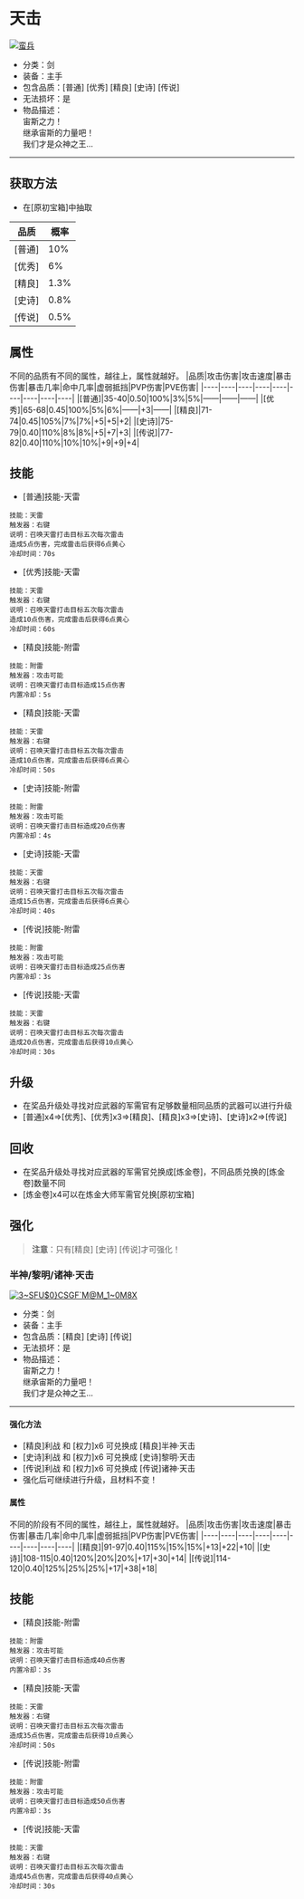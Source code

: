 # 天击
<a href="https://imgbb.com/"><img src="https://i.ibb.co/hssBKYY/image.png" alt="蛮兵" border="0"></a>
* 分类：剑
* 装备：主手
* 包含品质：[普通] [优秀] [精良] [史诗] [传说]
* 无法损坏：是
* 物品描述：<br/>宙斯之力！<br/>继承宙斯的力量吧！<br/>我们才是众神之王...
---
## 获取方法
* 在[原初宝箱]中抽取

|品质|概率|
|----|----|
|[普通]|10%|
|[优秀]|6%|
|[精良]|1.3%|
|[史诗]|0.8%|
|[传说]|0.5%|
## 属性
不同的品质有不同的属性，越往上，属性就越好。
|品质|攻击伤害|攻击速度|暴击伤害|暴击几率|命中几率|虚弱抵挡|PVP伤害|PVE伤害|
|----|----|----|----|----|----|----|----|----|
|[普通]|35-40|0.50|100%|3%|5%|——|——|——|
|[优秀]|65-68|0.45|100%|5%|6%|——|+3|——|
|[精良]|71-74|0.45|105%|7%|7%|+5|+5|+2|
|[史诗]|75-79|0.40|110%|8%|8%|+5|+7|+3|
|[传说]|77-82|0.40|110%|10%|10%|+9|+9|+4|
## 技能
* [普通]技能-天雷
```
技能：天雷
触发器：右键
说明：召唤天雷打击目标五次每次雷击
造成5点伤害，完成雷击后获得6点黄心
冷却时间：70s
```
* [优秀]技能-天雷
```
技能：天雷
触发器：右键
说明：召唤天雷打击目标五次每次雷击
造成10点伤害，完成雷击后获得6点黄心
冷却时间：60s
```
* [精良]技能-附雷
```
技能：附雷
触发器：攻击可能
说明：召唤天雷打击目标造成15点伤害
内置冷却：5s
```
* [精良]技能-天雷
```
技能：天雷
触发器：右键
说明：召唤天雷打击目标五次每次雷击
造成10点伤害，完成雷击后获得6点黄心
冷却时间：50s
```
* [史诗]技能-附雷
```
技能：附雷
触发器：攻击可能
说明：召唤天雷打击目标造成20点伤害
内置冷却：4s
```
* [史诗]技能-天雷
```
技能：天雷
触发器：右键
说明：召唤天雷打击目标五次每次雷击
造成15点伤害，完成雷击后获得6点黄心
冷却时间：40s
```
* [传说]技能-附雷
```
技能：附雷
触发器：攻击可能
说明：召唤天雷打击目标造成25点伤害
内置冷却：3s
```
* [传说]技能-天雷
```
技能：天雷
触发器：右键
说明：召唤天雷打击目标五次每次雷击
造成20点伤害，完成雷击后获得10点黄心
冷却时间：30s
```
## 升级
* 在奖品升级处寻找对应武器的军需官有足够数量相同品质的武器可以进行升级
* [普通]x4=>[优秀]、[优秀]x3=>[精良]、[精良]x3=>[史诗]、[史诗]x2=>[传说]
## 回收
* 在奖品升级处寻找对应武器的军需官兑换成[炼金卷]，不同品质兑换的[炼金卷]数量不同
* [炼金卷]x4可以在炼金大师军需官兑换[原初宝箱]
## 强化
>**注意**：只有[精良] [史诗] [传说]才可强化！
### 半神/黎明/诸神·天击
<a href="https://imgbb.com/"><img src="https://i.ibb.co/16KshQC/3-SFU-0-CSGF-M-M-1-0-M8-X.png" alt="3~SFU$0}CSGF`M@M_1~0M8X" border="0"></a>
* 分类：剑
* 装备：主手
* 包含品质：[精良] [史诗] [传说]
* 无法损坏：是
* 物品描述：<br/>宙斯之力！<br/>继承宙斯的力量吧！<br/>我们才是众神之王...
---
#### 强化方法
* [精良]利战 和 [权力]x6 可兑换成 [精良]半神·天击
* [史诗]利战 和 [权力]x6 可兑换成 [史诗]黎明·天击
* [传说]利战 和 [权力]x6 可兑换成 [传说]诸神·天击
* 强化后可继续进行升级，且材料不变！
#### 属性
不同的阶段有不同的属性，越往上，属性就越好。
|品质|攻击伤害|攻击速度|暴击伤害|暴击几率|命中几率|虚弱抵挡|PVP伤害|PVE伤害|
|----|----|----|----|----|----|----|----|----|
|[精良]|91-97|0.40|115%|15%|15%|+13|+22|+10|
|[史诗]|108-115|0.40|120%|20%|20%|+17|+30|+14|
|[传说]|114-120|0.40|125%|25%|25%|+17|+38|+18|
## 技能
* [精良]技能-附雷
```
技能：附雷
触发器：攻击可能
说明：召唤天雷打击目标造成40点伤害
内置冷却：3s
```
* [精良]技能-天雷
```
技能：天雷
触发器：右键
说明：召唤天雷打击目标五次每次雷击
造成35点伤害，完成雷击后获得10点黄心
冷却时间：50s
```
* [传说]技能-附雷
```
技能：附雷
触发器：攻击可能
说明：召唤天雷打击目标造成50点伤害
内置冷却：3s
```
* [传说]技能-天雷
```
技能：天雷
触发器：右键
说明：召唤天雷打击目标五次每次雷击
造成45点伤害，完成雷击后获得40点黄心
冷却时间：30s
```
